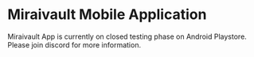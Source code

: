# Miraivault Mobile Application

Miraivault App is currently on closed testing phase on Android Playstore. Please join discord for more information.
